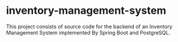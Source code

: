 # inventory-management-system
This project consists of source code for the backend of an Inventory Management System implemented By Spring Boot and PostgreSQL.
